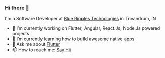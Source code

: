 ### Hi there 👋
I'm a Software Developer  at [Blue Ripples Technologies](http://blueripples.com) in Trivandrum, IN
- 🔭 I’m currently working on Flutter, Angular, React.Js, Node.Js powered projects
- 🌱 I’m currently learning how to build awesome native apps
- 💬 Ask me about [Flutter](https://flutter.dev)
- 📫 How to reach me: [Say Hii](https://www.linkedin.com/in/lijovijayan)
<!--
**lijovijayan/lijovijayan** is a ✨ _special_ ✨ repository because its `README.md` (this file) appears on your GitHub profile.

Here are some ideas to get you started:

- 🔭 I’m currently working on ...
- 🌱 I’m currently learning ...
- 👯 I’m looking to collaborate on ...
- 🤔 I’m looking for help with ...
- 💬 Ask me about ...
- 📫 How to reach me: ...
- 😄 Pronouns: ...
- ⚡ Fun fact: ...
-->
